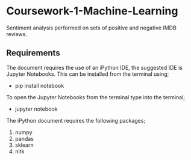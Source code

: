 # Coursework-1-Machine-Learning
Sentiment analysis performed on sets of positive and negative IMDB reviews.
## Requirements 
The document requires the use of an iPython IDE, the suggested IDE is Jupyter Notebooks.
This can be installed from the terminal using;

- pip install notebook

To open the Jupyter Notebooks from the terminal type into the terminal;

- jupyter notebook

The iPython document requires the following packages;

1. numpy
2. pandas
3. sklearn
4. nltk
